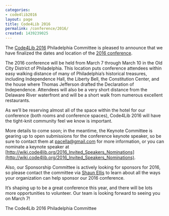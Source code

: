 ```yaml
---
categories:
- code4lib2016
layout: page
title: Code4Lib 2016
permalink: /conference/2016/
created: 1439239025
---
```

The [Code4Lib 2016](http://2016.code4lib.org) Philadelphia Committee is pleased to announce that we have finalized the dates and location of the [2016 conference](http://2016.code4lib.org).

The 2016 conference will be held from March 7 through March 10 in the Old City District of Philadelphia.  This location puts conference attendees within easy walking distance of many of Philadelphia’s historical treasures, including Independence Hall, the Liberty Bell, the Constitution Center, and the house where Thomas Jefferson drafted the Declaration of Independence. Attendees will also be a very short distance from the Delaware River waterfront and will be a short walk from numerous excellent restaurants.

As we’ll be reserving almost all of the space within the hotel for our conference (both rooms and conference spaces), Code4Lib 2016 will have the tight-knit community feel we know is important.

More details to come soon; in the meantime, the Keynote Committee is gearing up to open submissions for the conference keynote speaker, so be sure to contact them at [pacella@gmail.com](mailto:pacella@gmail.com) for more information, or you can nominate a keynote speaker at [http://wiki.code4lib.org/2016_Invited_Speakers_Nominations](http://wiki.code4lib.org/2016_Invited_Speakers_Nominations).  

Also, our Sponsorship Committee is actively looking for sponsors for 2016, so please contact the committee via [Shaun Ellis](mailto:shaune@princeton.edu) to learn about all the ways your organization can help sponsor our 2016 conference.

It’s shaping up to be a great conference this year, and there will be lots more opportunities to volunteer. Our team is looking forward to seeing you on March 7!

The Code4Lib 2016 Philadelphia Committee
